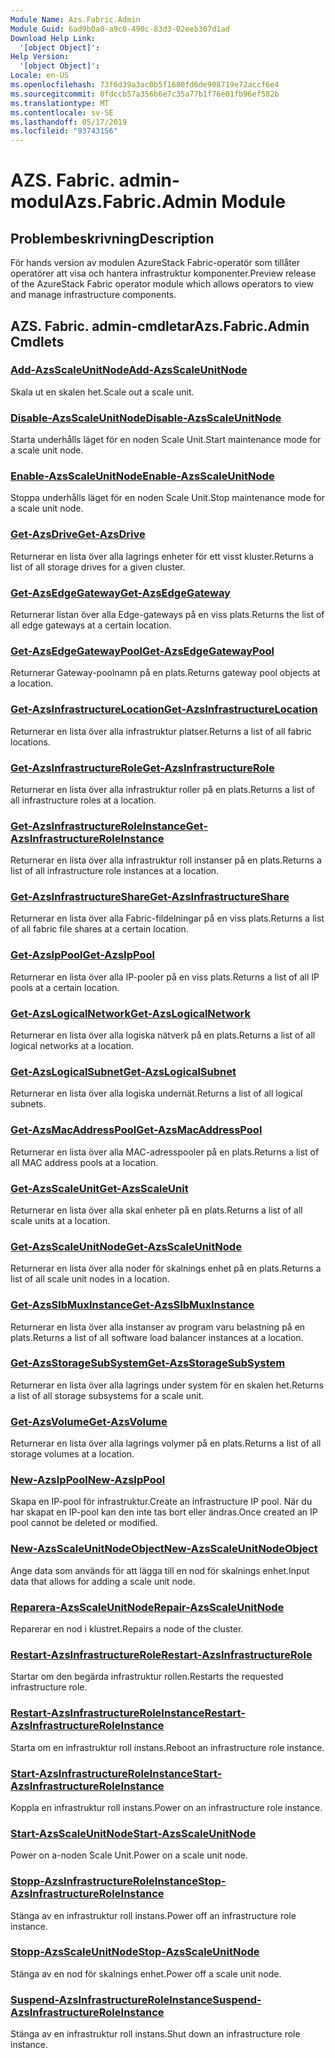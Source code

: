 ```yaml
---
Module Name: Azs.Fabric.Admin
Module Guid: 6ad9b0a0-a9c0-490c-83d3-02eeb307d1ad
Download Help Link:
  '[object Object]': 
Help Version:
  '[object Object]': 
Locale: en-US
ms.openlocfilehash: 73f6d39a3ac0b5f1680fd6de908719e72accf6e4
ms.sourcegitcommit: 0fdccb57a356b6e7c35a77b1f76e01fb96ef582b
ms.translationtype: MT
ms.contentlocale: sv-SE
ms.lasthandoff: 05/17/2019
ms.locfileid: "93743156"
---
```

# <span data-ttu-id="8d7a0-101">AZS. Fabric. admin-modul</span><span class="sxs-lookup"><span data-stu-id="8d7a0-101">Azs.Fabric.Admin Module</span></span>
## <span data-ttu-id="8d7a0-102">Problembeskrivning</span><span class="sxs-lookup"><span data-stu-id="8d7a0-102">Description</span></span>
<span data-ttu-id="8d7a0-103">För hands version av modulen AzureStack Fabric-operatör som tillåter operatörer att visa och hantera infrastruktur komponenter.</span><span class="sxs-lookup"><span data-stu-id="8d7a0-103">Preview release of the AzureStack Fabric operator module which allows operators to view and manage infrastructure components.</span></span>

## <span data-ttu-id="8d7a0-104">AZS. Fabric. admin-cmdletar</span><span class="sxs-lookup"><span data-stu-id="8d7a0-104">Azs.Fabric.Admin Cmdlets</span></span>
### [<span data-ttu-id="8d7a0-105">Add-AzsScaleUnitNode</span><span class="sxs-lookup"><span data-stu-id="8d7a0-105">Add-AzsScaleUnitNode</span></span>](Add-AzsScaleUnitNode.md)
<span data-ttu-id="8d7a0-106">Skala ut en skalen het.</span><span class="sxs-lookup"><span data-stu-id="8d7a0-106">Scale out a scale unit.</span></span>

### [<span data-ttu-id="8d7a0-107">Disable-AzsScaleUnitNode</span><span class="sxs-lookup"><span data-stu-id="8d7a0-107">Disable-AzsScaleUnitNode</span></span>](Disable-AzsScaleUnitNode.md)
<span data-ttu-id="8d7a0-108">Starta underhålls läget för en noden Scale Unit.</span><span class="sxs-lookup"><span data-stu-id="8d7a0-108">Start maintenance mode for a scale unit node.</span></span>

### [<span data-ttu-id="8d7a0-109">Enable-AzsScaleUnitNode</span><span class="sxs-lookup"><span data-stu-id="8d7a0-109">Enable-AzsScaleUnitNode</span></span>](Enable-AzsScaleUnitNode.md)
<span data-ttu-id="8d7a0-110">Stoppa underhålls läget för en noden Scale Unit.</span><span class="sxs-lookup"><span data-stu-id="8d7a0-110">Stop maintenance mode for a scale unit node.</span></span>

### [<span data-ttu-id="8d7a0-111">Get-AzsDrive</span><span class="sxs-lookup"><span data-stu-id="8d7a0-111">Get-AzsDrive</span></span>](Get-AzsDrive.md)
<span data-ttu-id="8d7a0-112">Returnerar en lista över alla lagrings enheter för ett visst kluster.</span><span class="sxs-lookup"><span data-stu-id="8d7a0-112">Returns a list of all storage drives for a given cluster.</span></span>

### [<span data-ttu-id="8d7a0-113">Get-AzsEdgeGateway</span><span class="sxs-lookup"><span data-stu-id="8d7a0-113">Get-AzsEdgeGateway</span></span>](Get-AzsEdgeGateway.md)
<span data-ttu-id="8d7a0-114">Returnerar listan över alla Edge-gateways på en viss plats.</span><span class="sxs-lookup"><span data-stu-id="8d7a0-114">Returns the list of all edge gateways at a certain location.</span></span>

### [<span data-ttu-id="8d7a0-115">Get-AzsEdgeGatewayPool</span><span class="sxs-lookup"><span data-stu-id="8d7a0-115">Get-AzsEdgeGatewayPool</span></span>](Get-AzsEdgeGatewayPool.md)
<span data-ttu-id="8d7a0-116">Returnerar Gateway-poolnamn på en plats.</span><span class="sxs-lookup"><span data-stu-id="8d7a0-116">Returns gateway pool objects at a location.</span></span>

### [<span data-ttu-id="8d7a0-117">Get-AzsInfrastructureLocation</span><span class="sxs-lookup"><span data-stu-id="8d7a0-117">Get-AzsInfrastructureLocation</span></span>](Get-AzsInfrastructureLocation.md)
<span data-ttu-id="8d7a0-118">Returnerar en lista över alla infrastruktur platser.</span><span class="sxs-lookup"><span data-stu-id="8d7a0-118">Returns a list of all fabric locations.</span></span>

### [<span data-ttu-id="8d7a0-119">Get-AzsInfrastructureRole</span><span class="sxs-lookup"><span data-stu-id="8d7a0-119">Get-AzsInfrastructureRole</span></span>](Get-AzsInfrastructureRole.md)
<span data-ttu-id="8d7a0-120">Returnerar en lista över alla infrastruktur roller på en plats.</span><span class="sxs-lookup"><span data-stu-id="8d7a0-120">Returns a list of all infrastructure roles at a location.</span></span>

### [<span data-ttu-id="8d7a0-121">Get-AzsInfrastructureRoleInstance</span><span class="sxs-lookup"><span data-stu-id="8d7a0-121">Get-AzsInfrastructureRoleInstance</span></span>](Get-AzsInfrastructureRoleInstance.md)
<span data-ttu-id="8d7a0-122">Returnerar en lista över alla infrastruktur roll instanser på en plats.</span><span class="sxs-lookup"><span data-stu-id="8d7a0-122">Returns a list of all infrastructure role instances at a location.</span></span>

### [<span data-ttu-id="8d7a0-123">Get-AzsInfrastructureShare</span><span class="sxs-lookup"><span data-stu-id="8d7a0-123">Get-AzsInfrastructureShare</span></span>](Get-AzsInfrastructureShare.md)
<span data-ttu-id="8d7a0-124">Returnerar en lista över alla Fabric-fildelningar på en viss plats.</span><span class="sxs-lookup"><span data-stu-id="8d7a0-124">Returns a list of all fabric file shares at a certain location.</span></span>

### [<span data-ttu-id="8d7a0-125">Get-AzsIpPool</span><span class="sxs-lookup"><span data-stu-id="8d7a0-125">Get-AzsIpPool</span></span>](Get-AzsIpPool.md)
<span data-ttu-id="8d7a0-126">Returnerar en lista över alla IP-pooler på en viss plats.</span><span class="sxs-lookup"><span data-stu-id="8d7a0-126">Returns a list of all IP pools at a certain location.</span></span>

### [<span data-ttu-id="8d7a0-127">Get-AzsLogicalNetwork</span><span class="sxs-lookup"><span data-stu-id="8d7a0-127">Get-AzsLogicalNetwork</span></span>](Get-AzsLogicalNetwork.md)
<span data-ttu-id="8d7a0-128">Returnerar en lista över alla logiska nätverk på en plats.</span><span class="sxs-lookup"><span data-stu-id="8d7a0-128">Returns a list of all logical networks at a location.</span></span>

### [<span data-ttu-id="8d7a0-129">Get-AzsLogicalSubnet</span><span class="sxs-lookup"><span data-stu-id="8d7a0-129">Get-AzsLogicalSubnet</span></span>](Get-AzsLogicalSubnet.md)
<span data-ttu-id="8d7a0-130">Returnerar en lista över alla logiska undernät.</span><span class="sxs-lookup"><span data-stu-id="8d7a0-130">Returns a list of all logical subnets.</span></span>

### [<span data-ttu-id="8d7a0-131">Get-AzsMacAddressPool</span><span class="sxs-lookup"><span data-stu-id="8d7a0-131">Get-AzsMacAddressPool</span></span>](Get-AzsMacAddressPool.md)
<span data-ttu-id="8d7a0-132">Returnerar en lista över alla MAC-adresspooler på en plats.</span><span class="sxs-lookup"><span data-stu-id="8d7a0-132">Returns a list of all MAC address pools at a location.</span></span>

### [<span data-ttu-id="8d7a0-133">Get-AzsScaleUnit</span><span class="sxs-lookup"><span data-stu-id="8d7a0-133">Get-AzsScaleUnit</span></span>](Get-AzsScaleUnit.md)
<span data-ttu-id="8d7a0-134">Returnerar en lista över alla skal enheter på en plats.</span><span class="sxs-lookup"><span data-stu-id="8d7a0-134">Returns a list of all scale units at a location.</span></span>

### [<span data-ttu-id="8d7a0-135">Get-AzsScaleUnitNode</span><span class="sxs-lookup"><span data-stu-id="8d7a0-135">Get-AzsScaleUnitNode</span></span>](Get-AzsScaleUnitNode.md)
<span data-ttu-id="8d7a0-136">Returnerar en lista över alla noder för skalnings enhet på en plats.</span><span class="sxs-lookup"><span data-stu-id="8d7a0-136">Returns a list of all scale unit nodes in a location.</span></span>

### [<span data-ttu-id="8d7a0-137">Get-AzsSlbMuxInstance</span><span class="sxs-lookup"><span data-stu-id="8d7a0-137">Get-AzsSlbMuxInstance</span></span>](Get-AzsSlbMuxInstance.md)
<span data-ttu-id="8d7a0-138">Returnerar en lista över alla instanser av program varu belastning på en plats.</span><span class="sxs-lookup"><span data-stu-id="8d7a0-138">Returns a list of all software load balancer instances at a location.</span></span>

### [<span data-ttu-id="8d7a0-139">Get-AzsStorageSubSystem</span><span class="sxs-lookup"><span data-stu-id="8d7a0-139">Get-AzsStorageSubSystem</span></span>](Get-AzsStorageSubSystem.md)
<span data-ttu-id="8d7a0-140">Returnerar en lista över alla lagrings under system för en skalen het.</span><span class="sxs-lookup"><span data-stu-id="8d7a0-140">Returns a list of all storage subsystems for a scale unit.</span></span>

### [<span data-ttu-id="8d7a0-141">Get-AzsVolume</span><span class="sxs-lookup"><span data-stu-id="8d7a0-141">Get-AzsVolume</span></span>](Get-AzsVolume.md)
<span data-ttu-id="8d7a0-142">Returnerar en lista över alla lagrings volymer på en plats.</span><span class="sxs-lookup"><span data-stu-id="8d7a0-142">Returns a list of all storage volumes at a location.</span></span>

### [<span data-ttu-id="8d7a0-143">New-AzsIpPool</span><span class="sxs-lookup"><span data-stu-id="8d7a0-143">New-AzsIpPool</span></span>](New-AzsIpPool.md)
<span data-ttu-id="8d7a0-144">Skapa en IP-pool för infrastruktur.</span><span class="sxs-lookup"><span data-stu-id="8d7a0-144">Create an infrastructure IP pool.</span></span>
<span data-ttu-id="8d7a0-145">När du har skapat en IP-pool kan den inte tas bort eller ändras.</span><span class="sxs-lookup"><span data-stu-id="8d7a0-145">Once created an IP pool cannot be deleted or modified.</span></span>

### [<span data-ttu-id="8d7a0-146">New-AzsScaleUnitNodeObject</span><span class="sxs-lookup"><span data-stu-id="8d7a0-146">New-AzsScaleUnitNodeObject</span></span>](New-AzsScaleUnitNodeObject.md)
<span data-ttu-id="8d7a0-147">Ange data som används för att lägga till en nod för skalnings enhet.</span><span class="sxs-lookup"><span data-stu-id="8d7a0-147">Input data that allows for adding a scale unit node.</span></span>

### [<span data-ttu-id="8d7a0-148">Reparera-AzsScaleUnitNode</span><span class="sxs-lookup"><span data-stu-id="8d7a0-148">Repair-AzsScaleUnitNode</span></span>](Repair-AzsScaleUnitNode.md)
<span data-ttu-id="8d7a0-149">Reparerar en nod i klustret.</span><span class="sxs-lookup"><span data-stu-id="8d7a0-149">Repairs a node of the cluster.</span></span>

### [<span data-ttu-id="8d7a0-150">Restart-AzsInfrastructureRole</span><span class="sxs-lookup"><span data-stu-id="8d7a0-150">Restart-AzsInfrastructureRole</span></span>](Restart-AzsInfrastructureRole.md)
<span data-ttu-id="8d7a0-151">Startar om den begärda infrastruktur rollen.</span><span class="sxs-lookup"><span data-stu-id="8d7a0-151">Restarts the requested infrastructure role.</span></span>

### [<span data-ttu-id="8d7a0-152">Restart-AzsInfrastructureRoleInstance</span><span class="sxs-lookup"><span data-stu-id="8d7a0-152">Restart-AzsInfrastructureRoleInstance</span></span>](Restart-AzsInfrastructureRoleInstance.md)
<span data-ttu-id="8d7a0-153">Starta om en infrastruktur roll instans.</span><span class="sxs-lookup"><span data-stu-id="8d7a0-153">Reboot an infrastructure role instance.</span></span>

### [<span data-ttu-id="8d7a0-154">Start-AzsInfrastructureRoleInstance</span><span class="sxs-lookup"><span data-stu-id="8d7a0-154">Start-AzsInfrastructureRoleInstance</span></span>](Start-AzsInfrastructureRoleInstance.md)
<span data-ttu-id="8d7a0-155">Koppla en infrastruktur roll instans.</span><span class="sxs-lookup"><span data-stu-id="8d7a0-155">Power on an infrastructure role instance.</span></span>

### [<span data-ttu-id="8d7a0-156">Start-AzsScaleUnitNode</span><span class="sxs-lookup"><span data-stu-id="8d7a0-156">Start-AzsScaleUnitNode</span></span>](Start-AzsScaleUnitNode.md)
<span data-ttu-id="8d7a0-157">Power on a-noden Scale Unit.</span><span class="sxs-lookup"><span data-stu-id="8d7a0-157">Power on a scale unit node.</span></span>

### [<span data-ttu-id="8d7a0-158">Stopp-AzsInfrastructureRoleInstance</span><span class="sxs-lookup"><span data-stu-id="8d7a0-158">Stop-AzsInfrastructureRoleInstance</span></span>](Stop-AzsInfrastructureRoleInstance.md)
<span data-ttu-id="8d7a0-159">Stänga av en infrastruktur roll instans.</span><span class="sxs-lookup"><span data-stu-id="8d7a0-159">Power off an infrastructure role instance.</span></span>

### [<span data-ttu-id="8d7a0-160">Stopp-AzsScaleUnitNode</span><span class="sxs-lookup"><span data-stu-id="8d7a0-160">Stop-AzsScaleUnitNode</span></span>](Stop-AzsScaleUnitNode.md)
<span data-ttu-id="8d7a0-161">Stänga av en nod för skalnings enhet.</span><span class="sxs-lookup"><span data-stu-id="8d7a0-161">Power off a scale unit node.</span></span>

### [<span data-ttu-id="8d7a0-162">Suspend-AzsInfrastructureRoleInstance</span><span class="sxs-lookup"><span data-stu-id="8d7a0-162">Suspend-AzsInfrastructureRoleInstance</span></span>](Suspend-AzsInfrastructureRoleInstance.md)
<span data-ttu-id="8d7a0-163">Stänga av en infrastruktur roll instans.</span><span class="sxs-lookup"><span data-stu-id="8d7a0-163">Shut down an infrastructure role instance.</span></span>

